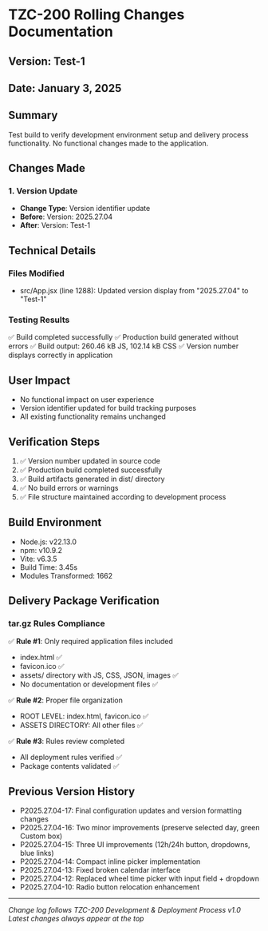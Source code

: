 # TZC-200 Rolling Changes Documentation

## Version: Test-1
## Date: January 3, 2025

## Summary
Test build to verify development environment setup and delivery process functionality. No functional changes made to the application.

## Changes Made
### 1. Version Update
- **Change Type**: Version identifier update
- **Before**: Version: 2025.27.04
- **After**: Version: Test-1

## Technical Details
### Files Modified
- src/App.jsx (line 1288): Updated version display from "2025.27.04" to "Test-1"

### Testing Results
✅ Build completed successfully
✅ Production build generated without errors
✅ Build output: 260.46 kB JS, 102.14 kB CSS
✅ Version number displays correctly in application

## User Impact
- No functional impact on user experience
- Version identifier updated for build tracking purposes
- All existing functionality remains unchanged

## Verification Steps
1. ✅ Version number updated in source code
2. ✅ Production build completed successfully
3. ✅ Build artifacts generated in dist/ directory
4. ✅ No build errors or warnings
5. ✅ File structure maintained according to development process

## Build Environment
- Node.js: v22.13.0
- npm: v10.9.2
- Vite: v6.3.5
- Build Time: 3.45s
- Modules Transformed: 1662

## Delivery Package Verification
### tar.gz Rules Compliance
✅ **Rule #1**: Only required application files included
- index.html ✅
- favicon.ico ✅
- assets/ directory with JS, CSS, JSON, images ✅
- No documentation or development files ✅

✅ **Rule #2**: Proper file organization
- ROOT LEVEL: index.html, favicon.ico ✅
- ASSETS DIRECTORY: All other files ✅

✅ **Rule #3**: Rules review completed
- All deployment rules verified ✅
- Package contents validated ✅

## Previous Version History
- P2025.27.04-17: Final configuration updates and version formatting changes
- P2025.27.04-16: Two minor improvements (preserve selected day, green Custom box)
- P2025.27.04-15: Three UI improvements (12h/24h button, dropdowns, blue links)
- P2025.27.04-14: Compact inline picker implementation
- P2025.27.04-13: Fixed broken calendar interface
- P2025.27.04-12: Replaced wheel time picker with input field + dropdown
- P2025.27.04-10: Radio button relocation enhancement

---
*Change log follows TZC-200 Development & Deployment Process v1.0*
*Latest changes always appear at the top*